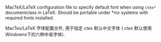 MacTeX/LaTeX configuration file to specify default font when using
`ctex*` documentclass in LaTeX. Should be portable under *nix systems
with required fonts installed.

MacTex/LaTeX 字体配置文件, 用于指定 *ctex* 默认中文字体 ( *ctex* 默认使用
*Windowns*下的六种中易字体).
